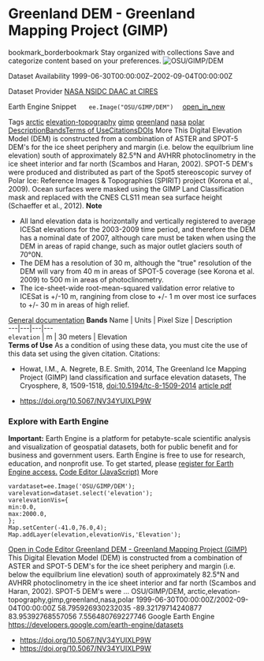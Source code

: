  
#  Greenland DEM - Greenland Mapping Project (GIMP) 
bookmark_borderbookmark Stay organized with collections  Save and categorize content based on your preferences.
![OSU/GIMP/DEM](https://developers.google.com/earth-engine/datasets/images/OSU/OSU_GIMP_DEM_sample.png) 

Dataset Availability
    1999-06-30T00:00:00Z–2002-09-04T00:00:00Z 

Dataset Provider
     [ NASA NSIDC DAAC at CIRES ](https://doi.org/10.5067/NV34YUIXLP9W) 

Earth Engine Snippet
     `    ee.Image("OSU/GIMP/DEM")   ` [ open_in_new ](https://code.earthengine.google.com/?scriptPath=Examples:Datasets/OSU/OSU_GIMP_DEM) 

Tags
     [arctic](https://developers.google.com/earth-engine/datasets/tags/arctic) [elevation-topography](https://developers.google.com/earth-engine/datasets/tags/elevation-topography) [gimp](https://developers.google.com/earth-engine/datasets/tags/gimp) [greenland](https://developers.google.com/earth-engine/datasets/tags/greenland) [nasa](https://developers.google.com/earth-engine/datasets/tags/nasa) [polar](https://developers.google.com/earth-engine/datasets/tags/polar)
[Description](https://developers.google.com/earth-engine/datasets/catalog/OSU_GIMP_DEM#description)[Bands](https://developers.google.com/earth-engine/datasets/catalog/OSU_GIMP_DEM#bands)[Terms of Use](https://developers.google.com/earth-engine/datasets/catalog/OSU_GIMP_DEM#terms-of-use)[Citations](https://developers.google.com/earth-engine/datasets/catalog/OSU_GIMP_DEM#citations)[DOIs](https://developers.google.com/earth-engine/datasets/catalog/OSU_GIMP_DEM#dois) More
This Digital Elevation Model (DEM) is constructed from a combination of ASTER and SPOT-5 DEM's for the ice sheet periphery and margin (i.e. below the equilbrium line elevation) south of approximately 82.5°N and AVHRR photoclinometry in the ice sheet interior and far north (Scambos and Haran, 2002).
SPOT-5 DEM's were produced and distributed as part of the Spot5 stereoscopic survey of Polar Ice: Reference Images & Topographies (SPIRIT) project (Korona et al., 2009). Ocean surfaces were masked using the GIMP Land Classification mask and replaced with the CNES CLS11 mean sea surface height (Schaeffer et al., 2012).
**Note**
  * All land elevation data is horizontally and vertically registered to average ICESat elevations for the 2003-2009 time period, and therefore the DEM has a nominal date of 2007, although care must be taken when using the DEM in areas of rapid change, such as major outlet glaciers south of 70°0N.
  * The DEM has a resolution of 30 m, although the "true" resolution of the DEM will vary from 40 m in areas of SPOT-5 coverage (see Korona et al. 2009) to 500 m in areas of photoclinometry.
  * The ice-sheet-wide root-mean-squared validation error relative to ICESat is +/-10 m, rangining from close to +/- 1 m over most ice surfaces to +/- 30 m in areas of high relief.


[General documentation](https://doi.org/10.5067/NV34YUIXLP9W)
**Bands**
Name | Units | Pixel Size | Description  
---|---|---|---  
`elevation` | m |  30 meters  | Elevation  
**Terms of Use**
As a condition of using these data, you must cite the use of this data set using the given citation.
Citations:
  * Howat, I.M., A. Negrete, B.E. Smith, 2014, The Greenland Ice Mapping Project (GIMP) land classification and surface elevation datasets, The Cryosphere, 8, 1509-1518, [doi:10.5194/tc-8-1509-2014](https://doi.org/10.5194/tc-8-1509-2014) [article pdf](https://www.the-cryosphere.net/8/1509/2014/tc-8-1509-2014.pdf)


  * [ https://doi.org/10.5067/NV34YUIXLP9W ](https://doi.org/10.5067/NV34YUIXLP9W)


### Explore with Earth Engine
**Important:** Earth Engine is a platform for petabyte-scale scientific analysis and visualization of geospatial datasets, both for public benefit and for business and government users. Earth Engine is free to use for research, education, and nonprofit use. To get started, please [register for Earth Engine access.](https://console.cloud.google.com/earth-engine)
[Code Editor (JavaScript)](https://developers.google.com/earth-engine/datasets/catalog/OSU_GIMP_DEM#code-editor-javascript-sample) More
```
vardataset=ee.Image('OSU/GIMP/DEM');
varelevation=dataset.select('elevation');
varelevationVis={
min:0.0,
max:2000.0,
};
Map.setCenter(-41.0,76.0,4);
Map.addLayer(elevation,elevationVis,'Elevation');
```
[ Open in Code Editor ](https://code.earthengine.google.com/?scriptPath=Examples:Datasets/OSU/OSU_GIMP_DEM)
[ Greenland DEM - Greenland Mapping Project (GIMP) ](https://developers.google.com/earth-engine/datasets/catalog/OSU_GIMP_DEM)
This Digital Elevation Model (DEM) is constructed from a combination of ASTER and SPOT-5 DEM's for the ice sheet periphery and margin (i.e. below the equilbrium line elevation) south of approximately 82.5°N and AVHRR photoclinometry in the ice sheet interior and far north (Scambos and Haran, 2002). SPOT-5 DEM's were …
OSU/GIMP/DEM, arctic,elevation-topography,gimp,greenland,nasa,polar 
1999-06-30T00:00:00Z/2002-09-04T00:00:00Z
58.795926930232035 -89.32179714240877 83.95392768557056 7.556480769227746 
Google Earth Engine
https://developers.google.com/earth-engine/datasets
  * [ https://doi.org/10.5067/NV34YUIXLP9W ](https://doi.org/https://doi.org/10.5067/NV34YUIXLP9W)
  * [ https://doi.org/10.5067/NV34YUIXLP9W ](https://doi.org/https://developers.google.com/earth-engine/datasets/catalog/OSU_GIMP_DEM)


